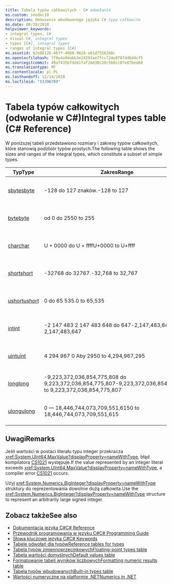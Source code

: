 ```yaml
---
title: Tabela typów całkowitych - C# odwołania
ms.custom: seodec18
description: Omówienie wbudowanego języka C# typy całkowite
ms.date: 08/20/2018
helpviewer_keywords:
- integral types, C#
- Visual C#, integral types
- types [C#], integral types
- ranges of integral types [C#]
ms.assetid: 62e86126-46ff-40b0-9028-e61d7558268c
ms.openlocfilehash: 7f8e4a9dabb3e24293ae7fcc724e8787dd6d4cf5
ms.sourcegitcommit: 49af435bfdd41faf26d38c20c5b0cc07e87bea60
ms.translationtype: MT
ms.contentlocale: pl-PL
ms.lasthandoff: 12/14/2018
ms.locfileid: "53396789"
---
```

# <a name="integral-types-table-c-reference"></a><span data-ttu-id="339ac-103">Tabela typów całkowitych (odwołanie w C#)</span><span class="sxs-lookup"><span data-stu-id="339ac-103">Integral types table (C# Reference)</span></span>

<span data-ttu-id="339ac-104">W poniższej tabeli przedstawiono rozmiary i zakresy typów całkowitych, które stanowią podzbiór typów prostych.</span><span class="sxs-lookup"><span data-stu-id="339ac-104">The following table shows the sizes and ranges of the integral types, which constitute a subset of simple types.</span></span>  
  
|<span data-ttu-id="339ac-105">Typ</span><span class="sxs-lookup"><span data-stu-id="339ac-105">Type</span></span>|<span data-ttu-id="339ac-106">Zakres</span><span class="sxs-lookup"><span data-stu-id="339ac-106">Range</span></span>|<span data-ttu-id="339ac-107">Rozmiar</span><span class="sxs-lookup"><span data-stu-id="339ac-107">Size</span></span>|  
|----------|-----------|----------|  
|[<span data-ttu-id="339ac-108">sbyte</span><span class="sxs-lookup"><span data-stu-id="339ac-108">sbyte</span></span>](sbyte.md)|<span data-ttu-id="339ac-109">-128 do 127 znaków.</span><span class="sxs-lookup"><span data-stu-id="339ac-109">-128 to 127</span></span>|<span data-ttu-id="339ac-110">8-bitową liczbę całkowitą ze znakiem</span><span class="sxs-lookup"><span data-stu-id="339ac-110">Signed 8-bit integer</span></span>|  
|[<span data-ttu-id="339ac-111">byte</span><span class="sxs-lookup"><span data-stu-id="339ac-111">byte</span></span>](byte.md)|<span data-ttu-id="339ac-112">od 0 do 255</span><span class="sxs-lookup"><span data-stu-id="339ac-112">0 to 255</span></span>|<span data-ttu-id="339ac-113">Liczba całkowita bez znaku 8-bitowa</span><span class="sxs-lookup"><span data-stu-id="339ac-113">Unsigned 8-bit integer</span></span>|  
|[<span data-ttu-id="339ac-114">char</span><span class="sxs-lookup"><span data-stu-id="339ac-114">char</span></span>](char.md)|<span data-ttu-id="339ac-115">U + 0000 do U + ffff</span><span class="sxs-lookup"><span data-stu-id="339ac-115">U+0000 to U+ffff</span></span>|<span data-ttu-id="339ac-116">Znak 16-bitowych Unicode</span><span class="sxs-lookup"><span data-stu-id="339ac-116">Unicode 16-bit character</span></span>|  
|[<span data-ttu-id="339ac-117">short</span><span class="sxs-lookup"><span data-stu-id="339ac-117">short</span></span>](short.md)|<span data-ttu-id="339ac-118">-32768 do 32767.</span><span class="sxs-lookup"><span data-stu-id="339ac-118">-32,768 to 32,767</span></span>|<span data-ttu-id="339ac-119">16-bitową liczbę całkowitą ze znakiem</span><span class="sxs-lookup"><span data-stu-id="339ac-119">Signed 16-bit integer</span></span>|  
|[<span data-ttu-id="339ac-120">ushort</span><span class="sxs-lookup"><span data-stu-id="339ac-120">ushort</span></span>](ushort.md)|<span data-ttu-id="339ac-121">0 do 65 535.</span><span class="sxs-lookup"><span data-stu-id="339ac-121">0 to 65,535</span></span>|<span data-ttu-id="339ac-122">Liczba całkowita bez znaku 16-bitowych</span><span class="sxs-lookup"><span data-stu-id="339ac-122">Unsigned 16-bit integer</span></span>|  
|[<span data-ttu-id="339ac-123">int</span><span class="sxs-lookup"><span data-stu-id="339ac-123">int</span></span>](int.md)|<span data-ttu-id="339ac-124">-2 147 483 2 147 483 648 do 647</span><span class="sxs-lookup"><span data-stu-id="339ac-124">-2,147,483,648 to 2,147,483,647</span></span>|<span data-ttu-id="339ac-125">32-bitowa liczba całkowita ze znakiem</span><span class="sxs-lookup"><span data-stu-id="339ac-125">Signed 32-bit integer</span></span>|  
|[<span data-ttu-id="339ac-126">uint</span><span class="sxs-lookup"><span data-stu-id="339ac-126">uint</span></span>](uint.md)|<span data-ttu-id="339ac-127">4 294 967 0 Aby 295</span><span class="sxs-lookup"><span data-stu-id="339ac-127">0 to 4,294,967,295</span></span>|<span data-ttu-id="339ac-128">Liczba całkowita bez znaku 32-bitowy</span><span class="sxs-lookup"><span data-stu-id="339ac-128">Unsigned 32-bit integer</span></span>|  
|[<span data-ttu-id="339ac-129">long</span><span class="sxs-lookup"><span data-stu-id="339ac-129">long</span></span>](long.md)|<span data-ttu-id="339ac-130">-9,223,372,036,854,775,808 do 9,223,372,036,854,775,807</span><span class="sxs-lookup"><span data-stu-id="339ac-130">-9,223,372,036,854,775,808 to 9,223,372,036,854,775,807</span></span>|<span data-ttu-id="339ac-131">64-bitowa liczba całkowita ze znakiem</span><span class="sxs-lookup"><span data-stu-id="339ac-131">Signed 64-bit integer</span></span>|  
|[<span data-ttu-id="339ac-132">ulong</span><span class="sxs-lookup"><span data-stu-id="339ac-132">ulong</span></span>](ulong.md)|<span data-ttu-id="339ac-133">0 — 18,446,744,073,709,551,615</span><span class="sxs-lookup"><span data-stu-id="339ac-133">0 to 18,446,744,073,709,551,615</span></span>|<span data-ttu-id="339ac-134">Liczba całkowita bez znaku 64-bitowych</span><span class="sxs-lookup"><span data-stu-id="339ac-134">Unsigned 64-bit integer</span></span>|  

## <a name="remarks"></a><span data-ttu-id="339ac-135">Uwagi</span><span class="sxs-lookup"><span data-stu-id="339ac-135">Remarks</span></span>
  
<span data-ttu-id="339ac-136">Jeśli wartości w postaci literału typu integer przekracza <xref:System.UInt64.MaxValue?displayProperty=nameWithType>, błąd kompilatora [CS1021](../../misc/cs1021.md) występuje.</span><span class="sxs-lookup"><span data-stu-id="339ac-136">If the value represented by an integer literal exceeds <xref:System.UInt64.MaxValue?displayProperty=nameWithType>, a compiler error [CS1021](../../misc/cs1021.md) occurs.</span></span>

<span data-ttu-id="339ac-137">Użyj <xref:System.Numerics.BigInteger?displayProperty=nameWithType> struktury do reprezentowania dowolnie dużą całkowita.</span><span class="sxs-lookup"><span data-stu-id="339ac-137">Use the <xref:System.Numerics.BigInteger?displayProperty=nameWithType> structure to represent an arbitrarily large signed integer.</span></span>
  
## <a name="see-also"></a><span data-ttu-id="339ac-138">Zobacz także</span><span class="sxs-lookup"><span data-stu-id="339ac-138">See also</span></span>

- [<span data-ttu-id="339ac-139">Dokumentacja języka C#</span><span class="sxs-lookup"><span data-stu-id="339ac-139">C# Reference</span></span>](../index.md)
- [<span data-ttu-id="339ac-140">Przewodnik programowania w języku C#</span><span class="sxs-lookup"><span data-stu-id="339ac-140">C# Programming Guide</span></span>](../../programming-guide/index.md)
- [<span data-ttu-id="339ac-141">Słowa kluczowe języka C#</span><span class="sxs-lookup"><span data-stu-id="339ac-141">C# Keywords</span></span>](index.md)
- [<span data-ttu-id="339ac-142">Tabele odwołań dla typów</span><span class="sxs-lookup"><span data-stu-id="339ac-142">Reference tables for types</span></span>](reference-tables-for-types.md)
- [<span data-ttu-id="339ac-143">Tabela typów zmiennoprzecinkowych</span><span class="sxs-lookup"><span data-stu-id="339ac-143">Floating-point types table</span></span>](floating-point-types-table.md)
- [<span data-ttu-id="339ac-144">Tabela wartości domyślnych</span><span class="sxs-lookup"><span data-stu-id="339ac-144">Default values table</span></span>](default-values-table.md)
- [<span data-ttu-id="339ac-145">Formatowanie tabeli wyników liczbowych</span><span class="sxs-lookup"><span data-stu-id="339ac-145">Formatting numeric results table</span></span>](formatting-numeric-results-table.md)
- [<span data-ttu-id="339ac-146">Tabela typów wbudowanych</span><span class="sxs-lookup"><span data-stu-id="339ac-146">Built-in types table</span></span>](built-in-types-table.md)
- [<span data-ttu-id="339ac-147">Wartości numeryczne na platformie .NET</span><span class="sxs-lookup"><span data-stu-id="339ac-147">Numerics in .NET</span></span>](../../../standard/numerics.md)
